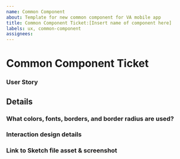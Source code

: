```yaml
---
name: Common Component
about: Template for new common component for VA mobile app
title: Common Component Ticket:[Insert name of component here]
labels: ux, common-component
assignees:
---
```

# Common Component Ticket
<!-- Goal of these tickets: Add new common components to the VA mobile app design system. -->

### User Story
<!-- As a team member, I want to create a common component for [what is the new common component?], which will appear throughout the app. -->

## Details
### What colors, fonts, borders, and border radius are used?
<!-- Describe the component's design so it can be implemented. -->

### Interaction design details
<!-- Does the component have different states? -->

### Link to Sketch file asset & screenshot
<!-- Link to live design in Sketch for inspection. -->
